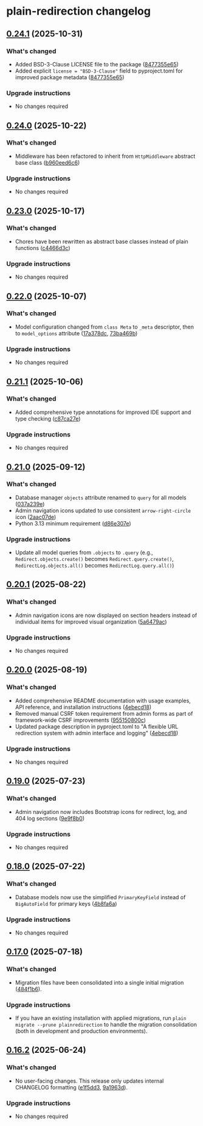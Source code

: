 # plain-redirection changelog

## [0.24.1](https://github.com/dropseed/plain/releases/plain-redirection@0.24.1) (2025-10-31)

### What's changed

- Added BSD-3-Clause LICENSE file to the package ([8477355e65](https://github.com/dropseed/plain/commit/8477355e65))
- Added explicit `license = "BSD-3-Clause"` field to pyproject.toml for improved package metadata ([8477355e65](https://github.com/dropseed/plain/commit/8477355e65))

### Upgrade instructions

- No changes required

## [0.24.0](https://github.com/dropseed/plain/releases/plain-redirection@0.24.0) (2025-10-22)

### What's changed

- Middleware has been refactored to inherit from `HttpMiddleware` abstract base class ([b960eed6c6](https://github.com/dropseed/plain/commit/b960eed6c6))

### Upgrade instructions

- No changes required

## [0.23.0](https://github.com/dropseed/plain/releases/plain-redirection@0.23.0) (2025-10-17)

### What's changed

- Chores have been rewritten as abstract base classes instead of plain functions ([c4466d3c](https://github.com/dropseed/plain/commit/c4466d3c))

### Upgrade instructions

- No changes required

## [0.22.0](https://github.com/dropseed/plain/releases/plain-redirection@0.22.0) (2025-10-07)

### What's changed

- Model configuration changed from `class Meta` to `_meta` descriptor, then to `model_options` attribute ([17a378dc](https://github.com/dropseed/plain/commit/17a378dc), [73ba469b](https://github.com/dropseed/plain/commit/73ba469b))

### Upgrade instructions

- No changes required

## [0.21.1](https://github.com/dropseed/plain/releases/plain-redirection@0.21.1) (2025-10-06)

### What's changed

- Added comprehensive type annotations for improved IDE support and type checking ([c87ca27e](https://github.com/dropseed/plain/commit/c87ca27e))

### Upgrade instructions

- No changes required

## [0.21.0](https://github.com/dropseed/plain/releases/plain-redirection@0.21.0) (2025-09-12)

### What's changed

- Database manager `objects` attribute renamed to `query` for all models ([037a239e](https://github.com/dropseed/plain/commit/037a239e))
- Admin navigation icons updated to use consistent `arrow-right-circle` icon ([2aac07de](https://github.com/dropseed/plain/commit/2aac07de))
- Python 3.13 minimum requirement ([d86e307e](https://github.com/dropseed/plain/commit/d86e307e))

### Upgrade instructions

- Update all model queries from `.objects` to `.query` (e.g., `Redirect.objects.create()` becomes `Redirect.query.create()`, `RedirectLog.objects.all()` becomes `RedirectLog.query.all()`)

## [0.20.1](https://github.com/dropseed/plain/releases/plain-redirection@0.20.1) (2025-08-22)

### What's changed

- Admin navigation icons are now displayed on section headers instead of individual items for improved visual organization ([5a6479ac](https://github.com/dropseed/plain/commit/5a6479ac))

### Upgrade instructions

- No changes required

## [0.20.0](https://github.com/dropseed/plain/releases/plain-redirection@0.20.0) (2025-08-19)

### What's changed

- Added comprehensive README documentation with usage examples, API reference, and installation instructions ([4ebecd18](https://github.com/dropseed/plain/commit/4ebecd18))
- Removed manual CSRF token requirement from admin forms as part of framework-wide CSRF improvements ([955150800c](https://github.com/dropseed/plain/commit/955150800c))
- Updated package description in pyproject.toml to "A flexible URL redirection system with admin interface and logging" ([4ebecd18](https://github.com/dropseed/plain/commit/4ebecd18))

### Upgrade instructions

- No changes required

## [0.19.0](https://github.com/dropseed/plain/releases/plain-redirection@0.19.0) (2025-07-23)

### What's changed

- Admin navigation now includes Bootstrap icons for redirect, log, and 404 log sections ([9e9f8b0](https://github.com/dropseed/plain/commit/9e9f8b0))

### Upgrade instructions

- No changes required

## [0.18.0](https://github.com/dropseed/plain/releases/plain-redirection@0.18.0) (2025-07-22)

### What's changed

- Database models now use the simplified `PrimaryKeyField` instead of `BigAutoField` for primary keys ([4b8fa6a](https://github.com/dropseed/plain/commit/4b8fa6a))

### Upgrade instructions

- No changes required

## [0.17.0](https://github.com/dropseed/plain/releases/plain-redirection@0.17.0) (2025-07-18)

### What's changed

- Migration files have been consolidated into a single initial migration ([484f1b6](https://github.com/dropseed/plain/commit/484f1b6)).

### Upgrade instructions

- If you have an existing installation with applied migrations, run `plain migrate --prune plainredirection` to handle the migration consolidation (both in development and production environments).

## [0.16.2](https://github.com/dropseed/plain/releases/plain-redirection@0.16.2) (2025-06-24)

### What's changed

- No user-facing changes. This release only updates internal CHANGELOG formatting ([e1f5dd3](https://github.com/dropseed/plain/commit/e1f5dd3), [9a1963d](https://github.com/dropseed/plain/commit/9a1963d)).

### Upgrade instructions

- No changes required
